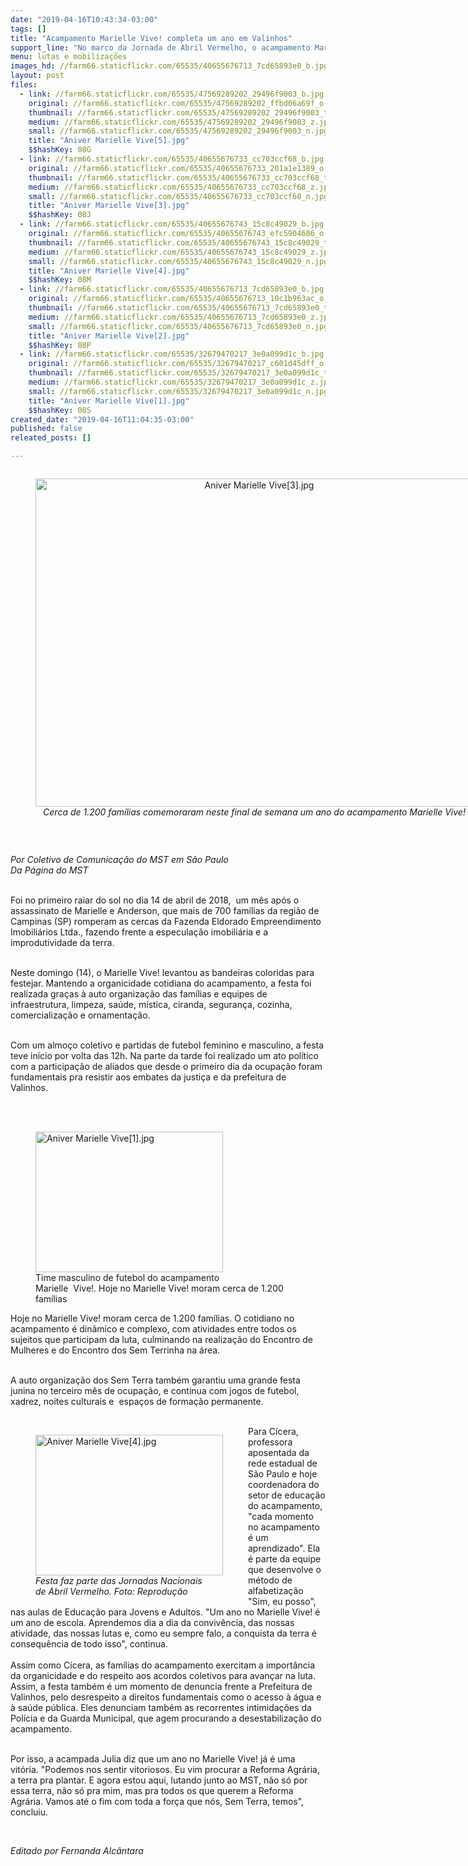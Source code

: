 ```yaml
---
date: "2019-04-16T10:43:34-03:00"
tags: []
title: "Acampamento Marielle Vive! completa um ano em Valinhos"
support_line: "No marco da Jornada de Abril Vermelho, o acampamento Marielle Vive!, em Valinhos (SP), completa o primeiro ano de luta e organização"
menu: lutas e mobilizações
images_hd: //farm66.staticflickr.com/65535/40655676713_7cd65893e0_b.jpg
layout: post
files:
  - link: //farm66.staticflickr.com/65535/47569289202_29496f9003_b.jpg
    original: //farm66.staticflickr.com/65535/47569289202_ffbd06a69f_o.jpg
    thumbnail: //farm66.staticflickr.com/65535/47569289202_29496f9003_t.jpg
    medium: //farm66.staticflickr.com/65535/47569289202_29496f9003_z.jpg
    small: //farm66.staticflickr.com/65535/47569289202_29496f9003_n.jpg
    title: "Aniver Marielle Vive[5].jpg"
    $$hashKey: 08G
  - link: //farm66.staticflickr.com/65535/40655676733_cc703ccf68_b.jpg
    original: //farm66.staticflickr.com/65535/40655676733_201a1e1389_o.jpg
    thumbnail: //farm66.staticflickr.com/65535/40655676733_cc703ccf68_t.jpg
    medium: //farm66.staticflickr.com/65535/40655676733_cc703ccf68_z.jpg
    small: //farm66.staticflickr.com/65535/40655676733_cc703ccf68_n.jpg
    title: "Aniver Marielle Vive[3].jpg"
    $$hashKey: 08J
  - link: //farm66.staticflickr.com/65535/40655676743_15c8c49029_b.jpg
    original: //farm66.staticflickr.com/65535/40655676743_efc5904686_o.jpg
    thumbnail: //farm66.staticflickr.com/65535/40655676743_15c8c49029_t.jpg
    medium: //farm66.staticflickr.com/65535/40655676743_15c8c49029_z.jpg
    small: //farm66.staticflickr.com/65535/40655676743_15c8c49029_n.jpg
    title: "Aniver Marielle Vive[4].jpg"
    $$hashKey: 08M
  - link: //farm66.staticflickr.com/65535/40655676713_7cd65893e0_b.jpg
    original: //farm66.staticflickr.com/65535/40655676713_10c1b963ac_o.jpg
    thumbnail: //farm66.staticflickr.com/65535/40655676713_7cd65893e0_t.jpg
    medium: //farm66.staticflickr.com/65535/40655676713_7cd65893e0_z.jpg
    small: //farm66.staticflickr.com/65535/40655676713_7cd65893e0_n.jpg
    title: "Aniver Marielle Vive[2].jpg"
    $$hashKey: 08P
  - link: //farm66.staticflickr.com/65535/32679470217_3e0a099d1c_b.jpg
    original: //farm66.staticflickr.com/65535/32679470217_c601d45dff_o.jpg
    thumbnail: //farm66.staticflickr.com/65535/32679470217_3e0a099d1c_t.jpg
    medium: //farm66.staticflickr.com/65535/32679470217_3e0a099d1c_z.jpg
    small: //farm66.staticflickr.com/65535/32679470217_3e0a099d1c_n.jpg
    title: "Aniver Marielle Vive[1].jpg"
    $$hashKey: 08S
created_date: "2019-04-16T11:04:35-03:00"
published: false
releated_posts: []

---
```

<div style="text-align:center">
<figure class="image" style="display:inline-block"><img alt="Aniver Marielle Vive[3].jpg" height="525" src="//farm66.staticflickr.com/65535/40655676733_cc703ccf68_b.jpg" width="700" />
<figcaption><em>Cerca de 1.200 fam&iacute;lias comemoraram neste final de semana um ano do acampamento Marielle Vive!</em></figcaption>
</figure>
</div>

<p>&nbsp;</p>

<p><em>Por Coletivo de Comunica&ccedil;&atilde;o do MST em S&atilde;o Paulo<br />
Da P&aacute;gina do MST</em></p>

<p><br />
Foi no primeiro raiar do sol no dia 14 de abril de 2018,&nbsp; um m&ecirc;s ap&oacute;s o assassinato de Marielle e Anderson, que mais de 700 fam&iacute;lias da regi&atilde;o de Campinas (SP) romperam as cercas da Fazenda Eldorado Empreendimento Imobili&aacute;rios Ltda., fazendo frente a especula&ccedil;&atilde;o imobili&aacute;ria e a improdutividade da terra.<br />
&nbsp;</p>

<p>Neste domingo (14), o Marielle Vive! levantou as bandeiras coloridas para festejar. Mantendo a organicidade cotidiana do acampamento, a festa foi realizada gra&ccedil;as &agrave; auto organiza&ccedil;&atilde;o das fam&iacute;lias e equipes de infraestrutura, limpeza, sa&uacute;de, m&iacute;stica, ciranda, seguran&ccedil;a, cozinha, comercializa&ccedil;&atilde;o e ornamenta&ccedil;&atilde;o. &nbsp;<br />
&nbsp;</p>

<p>Com um almo&ccedil;o coletivo e partidas de futebol feminino e masculino, a festa teve in&iacute;cio por volta das 12h. Na parte da tarde foi realizado um ato pol&iacute;tico com a participa&ccedil;&atilde;o de aliados que desde o primeiro dia da ocupa&ccedil;&atilde;o foram fundamentais pra resistir aos embates da justi&ccedil;a e da prefeitura de Valinhos.<br />
<br />
&nbsp;</p>

<figure class="image" style="float:right"><img alt="Aniver Marielle Vive[1].jpg" height="225" src="//farm66.staticflickr.com/65535/32679470217_3e0a099d1c_b.jpg" width="300" />
<figcaption>Time masculino de futebol do acampamento<br />
Marielle&nbsp; Vive!. Hoje no Marielle Vive! moram cerca de 1.200 fam&iacute;lias</figcaption>
</figure>

<p>Hoje no Marielle Vive! moram cerca de 1.200 fam&iacute;lias. O cotidiano no acampamento &eacute; din&acirc;mico e complexo, com atividades entre todos os sujeitos que participam da luta, culminando na realiza&ccedil;&atilde;o do Encontro de Mulheres e do Encontro dos Sem Terrinha na &aacute;rea.</p>

<p><br />
A auto organiza&ccedil;&atilde;o dos Sem Terra tamb&eacute;m garantiu uma grande festa junina no terceiro m&ecirc;s de ocupa&ccedil;&atilde;o, e continua com jogos de futebol, xadrez, noites culturais e&nbsp; espa&ccedil;os de forma&ccedil;&atilde;o permanente.<br />
&nbsp;</p>

<figure class="image" style="float:left"><img alt="Aniver Marielle Vive[4].jpg" height="225" src="//farm66.staticflickr.com/65535/40655676743_15c8c49029_b.jpg" width="300" />
<figcaption><em>Festa faz parte das Jornadas Nacionais<br />
de Abril Vermelho. Foto: Reprodu&ccedil;&atilde;o</em></figcaption>
</figure>

<p>Para C&iacute;cera, professora aposentada da rede estadual de S&atilde;o Paulo e hoje coordenadora do setor de educa&ccedil;&atilde;o do acampamento, &quot;cada momento no acampamento &eacute; um aprendizado&quot;. Ela &eacute; parte da equipe que desenvolve o m&eacute;todo de alfabetiza&ccedil;&atilde;o &quot;Sim, eu posso&quot;, nas aulas de Educa&ccedil;&atilde;o para Jovens e Adultos. &quot;Um ano no Marielle Vive! &eacute; um ano de escola. Aprendemos dia a dia da conviv&ecirc;ncia, das nossas atividade, das nossas lutas e, como eu sempre falo, a conquista da terra &eacute; consequ&ecirc;ncia de todo isso&quot;, continua.<br />
<br />
Assim como C&iacute;cera, as fam&iacute;lias do acampamento exercitam a import&acirc;ncia da organicidade e do respeito aos acordos coletivos para avan&ccedil;ar na luta. Assim, a festa tamb&eacute;m &eacute; um momento de denuncia frente a Prefeitura de Valinhos, pelo desrespeito a direitos fundamentais como o acesso &agrave; &aacute;gua e &agrave; sa&uacute;de p&uacute;blica. Eles denunciam tamb&eacute;m as recorrentes intimida&ccedil;&otilde;es da Pol&iacute;cia e da Guarda Municipal, que agem procurando a desestabiliza&ccedil;&atilde;o do acampamento.<br />
&nbsp;</p>

<p>Por isso, a acampada Julia diz que um ano no Marielle Vive! j&aacute; &eacute; uma vit&oacute;ria. &quot;Podemos nos sentir vitoriosos. Eu vim procurar a Reforma Agr&aacute;ria, a terra pra plantar. E agora estou aqui, lutando junto ao MST, n&atilde;o s&oacute; por essa terra, n&atilde;o s&oacute; pra mim, mas pra todos os que querem a Reforma Agr&aacute;ria. Vamos at&eacute; o fim com toda a for&ccedil;a que n&oacute;s, Sem Terra, temos&quot;, concluiu.</p>

<p>&nbsp;</p>

<p><em>Editado por Fernanda Alc&acirc;ntara</em></p>
